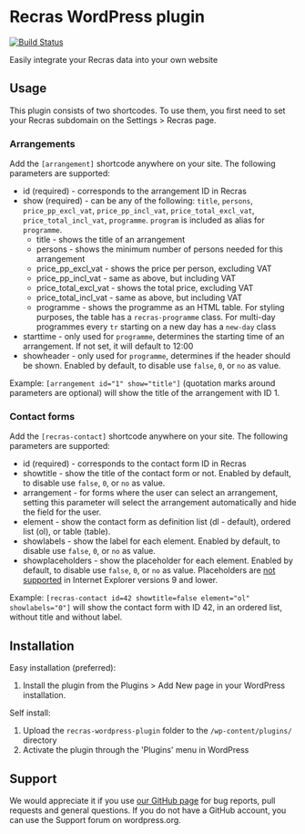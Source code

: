 Recras WordPress plugin
=======================

[![Build Status](https://travis-ci.org/Recras/recras-wordpress-plugin.svg?branch=master)](https://travis-ci.org/Recras/recras-wordpress-plugin)

Easily integrate your Recras data into your own website

Usage
-----
This plugin consists of two shortcodes. To use them, you first need to set your Recras subdomain on the Settings > Recras page.

### Arrangements ###

Add the `[arrangement]` shortcode anywhere on your site. The following parameters are supported:
* id (required) - corresponds to the arrangement ID in Recras
* show (required) - can be any of the following: `title`, `persons`, `price_pp_excl_vat`, `price_pp_incl_vat`, `price_total_excl_vat`, `price_total_incl_vat`, `programme`. `program` is included as alias for `programme`.
  * title - shows the title of an arrangement
  * persons - shows the minimum number of persons needed for this arrangement
  * price_pp_excl_vat - shows the price per person, excluding VAT
  * price_pp_incl_vat - same as above, but including VAT
  * price_total_excl_vat - shows the total price, excluding VAT
  * price_total_incl_vat - same as above, but including VAT
  * programme - shows the programme as an HTML table. For styling purposes, the table has a `recras-programme` class. For multi-day programmes every `tr` starting on a new day has a `new-day` class
* starttime - only used for `programme`, determines the starting time of an arrangement. If not set, it will default to 12:00
* showheader - only used for `programme`, determines if the header should be shown. Enabled by default, to disable use `false`, `0`, or `no` as value.

Example: `[arrangement id="1" show="title"]` (quotation marks around parameters are optional) will show the title of the arrangement with ID 1.

### Contact forms ###
Add the `[recras-contact]` shortcode anywhere on your site. The following parameters are supported:
* id (required) - corresponds to the contact form ID in Recras
* showtitle - show the title of the contact form or not. Enabled by default, to disable use `false`, `0`, or `no` as value.
* arrangement - for forms where the user can select an arrangement, setting this parameter will select the arrangement automatically and hide the field for the user.
* element - show the contact form as definition list (dl - default), ordered list (ol), or table (table).
* showlabels - show the label for each element. Enabled by default, to disable use `false`, `0`, or `no` as value.
* showplaceholders - show the placeholder for each element. Enabled by default, to disable use `false`, `0`, or `no` as value. Placeholders are [not supported](http://caniuse.com/#search=placeholder) in Internet Explorer versions 9 and lower.

Example: `[recras-contact id=42 showtitle=false element="ol" showlabels="0"]` will show the contact form with ID 42, in an ordered list, without title and without label.


Installation
------------

Easy installation (preferred):

1. Install the plugin from the Plugins > Add New page in your WordPress installation.

Self install:

1. Upload the `recras-wordpress-plugin` folder to the `/wp-content/plugins/` directory
1. Activate the plugin through the 'Plugins' menu in WordPress

Support
-------

We would appreciate it if you use [our GitHub page](https://github.com/Recras/recras-wordpress-plugin/issues) for bug reports, pull requests and general questions. If you do not have a GitHub account, you can use the Support forum on wordpress.org.
